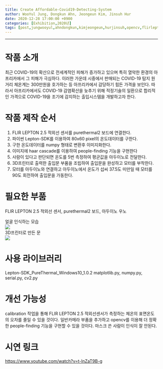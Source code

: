 ```yaml
---
title: Create Affordable-Covid19-Detecting-System
author: WooYul Jung, Dongkun Ahn, Jeongeun Kim, Jinsuh Hur
date: 2020-12-28 17:00:00 +0900
categories: [Exhibition,2020년]
tags: [post,jungwooyul,ahndongkun,kimjeongeun,hurjinsuh,opencv,flirlepton] 
---
```


------------------------------------------
# 작품 소개

최근 COVID-19의 확산으로 전세계적인 피해가 증가하고 있으며 특히 열악한 환경의 아프리카에서 그 피해가 극심하다. 이러한 가운데 시중에서 판매되는 COVID-19 탐지 원거리 체온계는 300만원을 호가하는 등 아프리카에서 감당하기 힘든 가격을 보인다. 따라서 아프리카에서도 COVID-19 감염확산을 늦추기 위해 적정기술의 일환으로 합리적인 가격으로 COVID-19을 조기에 감지하는 출입시스템을 개발하고자 한다.

# 작품 제작 순서

1) FLIR LEPTON 2.5 적외선 센서를 purethermal2 보드에 연결한다.
2) 파이썬 Lepton-SDK를 이용하여 80x60 pixel의  온도데이터를 구한다. 
2) 구한 온도데이터를 numpy 형태로 변환후 이미지화한다.
3) 이미지에 haar cascade를 이용하여 people-finding 기능을 구현한다 
4) 사람이 있다고 판단되면 온도를 5번 측정하여 평균값을 아두이노로 전달한다.
5) 3D프린터로 출력한 출입문 부품을 조립하여 출입문을 완성하고 모터를 부착한다.
6) 모터를 아두이노와 연결하고 아두이노에서 온도가 섭씨 37.5도 미만일 때 모터를 90도 회전하여 출입문을 가동한다.

# 필요한 부품

FLIR LEPTON 2.5 적외선 센서, purethermal2 보드, 아두이노 우노
<div class="row">
    <div style="width: 50%">
        <figcaption>얼굴 인식하는 모습</figcaption>
        <img src="/assets/img/post/2020-12-28-Create Affordable-Covid19-Detecting-System/img1.png">
    </div>
    <div style="width: 50%">
        <figcaption>3D프린터로 만든 문</figcaption>
        <img src="/assets/img/post/2020-12-28-Create Affordable-Covid19-Detecting-System/img2.png">
    </div>
</div>

# 사용 라이브러리

Lepton-SDK_PureThermal_Windows10_1.0.2
matplotlib.py, numpy.py, serial.py, cv2.py

# 개선 가능성

calibration 작업을 통해 FLIR LEPTON 2.5 적외선센서가 측정하는 체온의 표면온도의 오차를 줄일 수 있을 것이다. 
일반카메라 부품을 추가하고 opencv를 이용해 더 정확한 people-finding 기능을 구현할 수 있을 것이다.
마스크 쓴 사람이 인식이 잘 안된다.  

# 시연 링크

https://www.youtube.com/watch?v=t-InZaT9B-g

